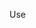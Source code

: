 <template>
Refs #[task number]: [Brief description of changes in English]
</template>

Use <template>.
The description should be structured: Start with the component/area affected by the changes, followed by the actual changes after a dash. It's best to use the name of the specific component being modified in this commit rather than the general task name.
Use task number from the previous commit if available or from the branch name otherwise. 

<example>
Refs #7782: Header template - remove separate template for homepage header
</example>